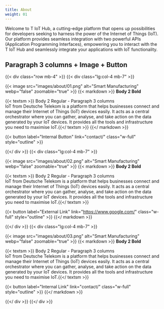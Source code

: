 ```yaml
---
title: About
weight: 01
---
```

Welcome to T IoT Hub, a cutting-edge platform that opens up possibilities for developers seeking to harness the power of the Internet of Things (IoT). Our platform provides seamless integration with two powerful APIs (Application Programming Interfaces), empowering you to interact with the T IoT Hub and seamlessly integrate your applications with IoT functionality.


## Paragraph 3 columns + Image + Button

{{< div class="row mb-4" >}}
  {{< div class="lg:col-4 mb-7" >}}

  {{< image src="images/about/01.png" alt="Smart Manufacturing" webp="false" zoomable="true" >}}
  {{< markdown >}}
  **Body 2 Bold** <br/>
  
  {{< textsm >}}
  Body 2 Regular - Paragraph 3 columns <br/>
  IoT from Deutsche Telekom is a platform that helps businesses connect and manage their Internet of Things (IoT) devices easily. It acts as a central orchestrator where you can gather, analyse, and take action on the data generated by your IoT devices. It provides all the tools and infrastructure you need to maximise IoT.{{</ textsm >}}
  {{</ markdown >}}
  
  {{< button label="Internal Button" link="contact/" class="w-full" style="outline" >}}

  {{</ div >}}
  {{< div class="lg:col-4 mb-7" >}}

  {{< image src="images/about/02.png" alt="Smart Manufacturing" webp="false" zoomable="true" >}}
  {{< markdown >}}
  **Body 2 Bold** <br/>
  
  {{< textsm >}}
  Body 2 Regular - Paragraph 3 columns <br/>
  IoT from Deutsche Telekom is a platform that helps businesses connect and manage their Internet of Things (IoT) devices easily. It acts as a central orchestrator where you can gather, analyse, and take action on the data generated by your IoT devices. It provides all the tools and infrastructure you need to maximise IoT.{{</ textsm >}}
  
  {{< button label="External Link" link="https://www.google.com/" class="w-full" style="outline" >}}
  {{</ markdown >}}

  {{</ div >}}
  {{< div class="lg:col-4 mb-7" >}}

  {{< image src="images/about/03.png" alt="Smart Manufacturing" webp="false" zoomable="true" >}}
  {{< markdown >}}
  **Body 2 Bold** <br/>
  
  {{< textsm >}}
  Body 2 Regular - Paragraph 3 columns <br/>
  IoT from Deutsche Telekom is a platform that helps businesses connect and manage their Internet of Things (IoT) devices easily. It acts as a central orchestrator where you can gather, analyse, and take action on the data generated by your IoT devices. It provides all the tools and infrastructure you need to maximise IoT.{{</ textsm >}}
  
  {{< button label="Internal Link" link="contact/" class="w-full" style="outline" >}}
  {{</ markdown >}}

  {{</ div >}}
{{</ div >}}



